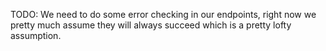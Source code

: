 TODO:
We need to do some error checking in our endpoints, right now we pretty much assume they will always succeed which is a pretty lofty assumption.
